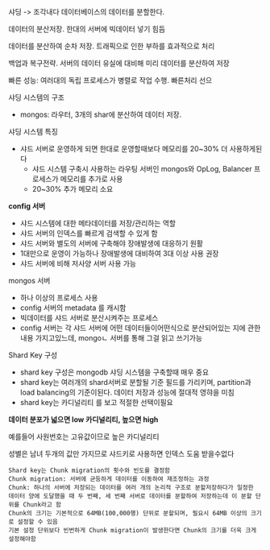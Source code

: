 샤딩 -> 조각내다 데이터베이스의 데이터를 분할한다.

데이터의 분산저장. 한대의 서버에 빅데이터 넣기 힘듬

데이터를 분산하여 순차 저장. 트래픽으로 인한 부하를 효과적으로 처리

백업과 복구전략. 서버의 데이터 유실에 대비해 미리 데이터를 분산하여 저장

빠른 성능: 여러대의 독립 프로세스가 병렬로 작업 수행. 빠른처리 선으

샤딩 시스템의 구조

- mongos: 라우터, 3개의 shar에 분산하여 데이터 저장.





샤딩 시스템 특징

* 샤드 서버로 운영하게 되면 한대로 운영할때보다 메모리를 20~30% 더 사용하게된다
   *  샤드 시스템 구축시 사용하는 라우팅 서버인 mongos와 OpLog, Balancer 프로세스가 메모리를 추가로 사용
   *  20~30% 추가 메모리 소요



 **config 서버**
 
* 샤드 시스템에 대한 메타데이터를 저장/관리하는 역할
* 샤드 서버의 인덱스를 빠르게 검색할 수 있게 함
* 샤드 서버와 별도의 서버에 구축해야 장애발생에 대응하기 원활
* 1대만으로 운영이 가능하나 장애발생에 대비하여 3대 이상 사용 권장
* 샤드 서버에 비해 저사양 서버 사용 가능
 
 
 
 mongos 서버
 
* 하나 이상의 프로세스 사용
* config 서버의 metadata 를 캐시함
* 빅데이터를 샤드 서버로 분산시켜주는 프로세스
* config 서버는 각 샤드 서버에 어떤 데이터들이어떤식으로 분산되어있는 지에 관한 내용 가지고있느데, mongoㄴ 서버를 통해 그걸 읽고 쓰기가능


Shard Key 구성

* shard key 구성은 mongodb 샤딩 시스템을 구축할때 매우 중요
* shard key는 여러개의 shard서버로 분할될 기준 필드를 가리키며, partition과 load balancing의 기준이된다. 데이터 저장과 성능에 절대적 영햐을 미침
* shard key는 카디널리티 를 보고 적절한 선택이필요

**데이터 분포가 넓으면 low 카디널리티, 높으면 high**

예를들어 사원번호는 고유값이므로 높은 카디널리티

성별은 남녀 두개의 값만 가지므로 샤드키로 사용하면 인덱스 도움 받을수없다

```
Shard key는 Chunk migration의 횟수와 빈도를 결정함
Chunk migration: 서버에 균등하게 데이터를 이동하여 재조정하는 과정
Chunk: 하나의 서버에 저장되는 데이터를 여러 개의 논리적 구조로 분할저장하다가 일정한 데이터 양에 도달했을 때 두 번째, 세 번째 서버로 데이터를 분할하여 저장하는데 이 분할 단위를 Chunk라고 함
Chunk의 크기는 기본적으로 64MB(100,000행) 단위로 분할되며, 필요시 64MB 이상의 크기로 설정할 수 있음
기본 설정 단위보다 빈번하게 Chunk migration이 발생한다면 Chunk의 크기를 더욱 크게 설정해야함

 ```
 
 
 
 
 
 
